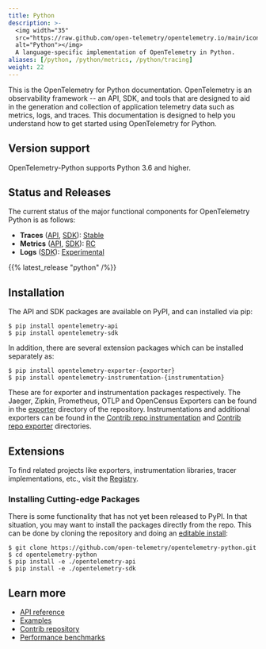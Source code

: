 ```yaml
---
title: Python
description: >-
  <img width="35"
  src="https://raw.github.com/open-telemetry/opentelemetry.io/main/iconography/32x32/Python_SDK.svg"
  alt="Python"></img>
  A language-specific implementation of OpenTelemetry in Python.
aliases: [/python, /python/metrics, /python/tracing]
weight: 22
---
```


This is the OpenTelemetry for Python documentation. OpenTelemetry is an
observability framework -- an API, SDK, and tools that are designed to aid in
the generation and collection of application telemetry data such as metrics,
logs, and traces. This documentation is designed to help you understand how to
get started using OpenTelemetry for Python.

## Version support

OpenTelemetry-Python supports Python 3.6 and higher.

## Status and Releases

The current status of the major functional components for OpenTelemetry Python
is as follows:

- **Traces** ([API][api/t], [SDK][sdk/t]): [Stable][]
- **Metrics** ([API][api/m], [SDK][sdk/m]): [RC][Experimental]
- **Logs** ([SDK][sdk/l]): [Experimental][]

[api/m]: https://opentelemetry-python.readthedocs.io/en/stable/api/metrics.html
[api/t]: https://opentelemetry-python.readthedocs.io/en/stable/api/trace.html
[Experimental]:
    /docs/reference/specification/versioning-and-stability/#experimental
[sdk/l]: https://opentelemetry-python.readthedocs.io/en/stable/sdk/logs.html
[sdk/m]: https://opentelemetry-python.readthedocs.io/en/stable/sdk/metrics.html
[sdk/t]: https://opentelemetry-python.readthedocs.io/en/stable/sdk/trace.html
[Stable]: /docs/reference/specification/versioning-and-stability/#stable

{{% latest_release "python" /%}}

## Installation

The API and SDK packages are available on PyPI, and can installed via pip:

```console
$ pip install opentelemetry-api
$ pip install opentelemetry-sdk
```

In addition, there are several extension packages which can be installed
separately as:

```console
$ pip install opentelemetry-exporter-{exporter}
$ pip install opentelemetry-instrumentation-{instrumentation}
```

These are for exporter and instrumentation packages respectively. The Jaeger,
Zipkin, Prometheus, OTLP and OpenCensus Exporters can be found in the
[exporter](https://github.com/open-telemetry/opentelemetry-python/blob/main/exporter/)
directory of the repository. Instrumentations and additional exporters can be
found in the [Contrib repo
instrumentation](https://github.com/open-telemetry/opentelemetry-python-contrib/tree/main/instrumentation)
and [Contrib repo
exporter](https://github.com/open-telemetry/opentelemetry-python-contrib/tree/main/exporter)
directories.

## Extensions

To find related projects like exporters, instrumentation libraries, tracer
implementations, etc., visit the [Registry](/registry/?s=python).

### Installing Cutting-edge Packages

There is some functionality that has not yet been released to PyPI. In that
situation, you may want to install the packages directly from the repo. This can
be done by cloning the repository and doing an [editable
install](https://pip.pypa.io/en/stable/reference/pip_install/#editable-installs):

```console
$ git clone https://github.com/open-telemetry/opentelemetry-python.git
$ cd opentelemetry-python
$ pip install -e ./opentelemetry-api
$ pip install -e ./opentelemetry-sdk
```

## Learn more

- [API reference][]
- [Examples][]
- [Contrib repository][]
- [Performance benchmarks][]

[API reference]: https://opentelemetry-python.readthedocs.io/en/stable/
[Contrib repository]:
    https://github.com/open-telemetry/opentelemetry-python-contrib
[Examples]: https://opentelemetry-python.readthedocs.io/en/stable/examples/
[Performance benchmarks]:
    https://open-telemetry.github.io/opentelemetry-python/benchmarks/
